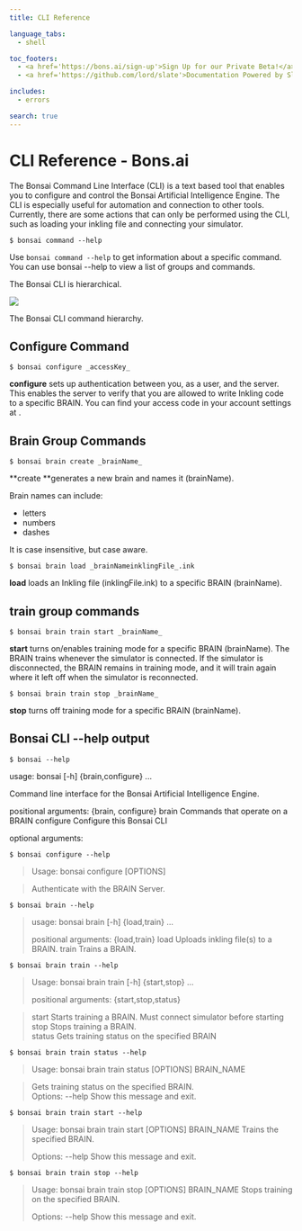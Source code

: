 ```yaml
---
title: CLI Reference

language_tabs:
  - shell

toc_footers:
  - <a href='https://bons.ai/sign-up'>Sign Up for our Private Beta!</a>
  - <a href='https://github.com/lord/slate'>Documentation Powered by Slate</a>

includes:
  - errors

search: true
---
```

# CLI Reference - Bons.ai

The Bonsai Command Line Interface (CLI) is a text based tool that enables you to configure and control the Bonsai Artificial Intelligence Engine. The CLI is especially useful for automation and connection to other tools. Currently, there are some actions that can only be performed using the CLI, such as loading your inkling file and connecting your simulator.  


```
$ bonsai command --help
```
Use `bonsai command --help` to get information about a specific command. You can use bonsai --help to view a list of groups and commands.

The Bonsai CLI is hierarchical.

![][1]

The Bonsai CLI command hierarchy.

## Configure Command
```
$ bonsai configure _accessKey_
```
**configure** sets up authentication between you, as a user, and the server. This enables the server to verify that you are allowed to write Inkling code to a specific BRAIN. You can find your access code in your account settings at .

## Brain Group Commands
```
$ bonsai brain create _brainName_
```
**create **generates a new brain and names it (brainName).

Brain names can include:
- letters
- numbers
- dashes

It is case insensitive, but case aware.
```
$ bonsai brain load _brainNameinklingFile_.ink
```
**load** loads an Inkling file (inklingFile.ink) to a specific BRAIN (brainName).

## train group commands
```
$ bonsai brain train start _brainName_
```
**start** turns on/enables training mode for a specific BRAIN (brainName). The BRAIN trains whenever the simulator is connected. If the simulator is disconnected, the BRAIN remains in training mode, and it will train again where it left off when the simulator is reconnected.
```
$ bonsai brain train stop _brainName_
```
**stop** turns off training mode for a specific BRAIN (brainName).

## Bonsai CLI --help output
```
$ bonsai --help
```
usage: bonsai [-h] {brain,configure} ...

Command line interface for the Bonsai Artificial Intelligence Engine.

positional arguments:
    {brain, configure}
       brain            Commands that operate on a BRAIN
       configure        Configure this Bonsai CLI

optional arguments:

```
$ bonsai configure --help
```
> Usage: bonsai configure [OPTIONS]

>  Authenticate with the BRAIN Server.

```
$ bonsai brain --help
```
> usage: bonsai brain [-h] {load,train} ...
>
> positional arguments:
    {load,train}
>   load               Uploads inkling file(s) to a BRAIN.
>   train              Trains a BRAIN.

```
$ bonsai brain train --help
```
> Usage: bonsai brain train [-h] {start,stop} ...
>
> positional arguments:
 {start,stop,status}

>   start              Starts training a BRAIN. Must connect simulator before starting  
   stop               Stops training a BRAIN.  
   status             Gets training status on the specified BRAIN

```
$ bonsai brain train status --help
```
> Usage: bonsai brain train status [OPTIONS] BRAIN_NAME

> Gets training status on the specified BRAIN.  
> Options:  --help  Show this message and exit.

```
$ bonsai brain train start --help
```
> Usage: bonsai brain train start [OPTIONS] BRAIN_NAME
 Trains the specified BRAIN.
>
> Options:  --help  Show this message and exit.

```
$ bonsai brain train stop --help
```
> Usage: bonsai brain train stop [OPTIONS] BRAIN_NAME
> Stops training on the specified BRAIN.
>
> Options:  --help  Show this message and exit.

‍

[1]: https://daks2k3a4ib2z.cloudfront.net/57bf257ce45825764c5cb54b/57e9bbd37af2be7632479217_bonsaiAI.png
